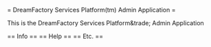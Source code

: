 = DreamFactory Services Platform(tm) Admin Application =

This is the DreamFactory Services Platform&amp;trade; Admin Application

== Info ==
== Help ==
== Etc. ==